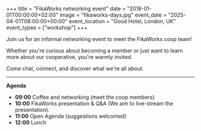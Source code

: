 +++
title = "FikaWorks networking event"
date = "2018-01-01T00:00:00+02:00"
image = "fikaworks-days.jpg"
event_date = "2025-04-01T08:00:00+00:00"
event_location = "Good Hotel, London, UK"
event_types = ["workshop"]
+++

Join us for an informal networking event to meet the FikaWorks coop team!

Whether you're curious about becoming a member or just want to learn more about
our cooperative, you're warmly invited.

Come chat, connect, and discover what we're all about.

---

**Agenda**

- **09:00** Coffee and networking (meet the coop members)
- **10:00** FikaWorks presentation & Q&A (We aim to live-stream the
  presentation).
- **11:00** Open Agenda (suggestions welcomed)
- **12:00** Lunch
